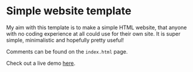 # Simple website template
My aim with this template is to make a simple HTML website, that anyone with no coding experience at all could use for their own site. It is super simple, minimalistic and hopefully pretty useful!

Comments can be found on the `index.html` page.

Check out a live demo [here](https://giacomolaw.github.io/simple-website-template/).

